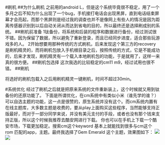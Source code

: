 #刷机
##为什么刷机
之前用的android L，但是这个系统毕竟很不稳定，用了一个多月之后不知为什么出现了一个bug，手机接打电话会出现黑屏，直到电话结束屏幕才会亮起，而那个黑屏则是经过我的调查也并不是像网上有些人的情况是因为距离传感器识别到以后自动关闭从而达到省电的目的，所以最终还是选择刷成别的系统。
##刷机前准备
1钛备份，将系统和后装的程序和数据进行备份，经过测试很不错。因为保留了数据，所以避免了重新登录，而且已经同步进度，适合那些玩游戏多的人。
2开始想要用那种传统的方式刷机，后来发现这个第三方的recovery是刷机精灵的，而将刷机包放入手机根目录之后，按照传统的方式，它是不能成功的，后来才发现，刷机精灵有一个载入本地刷机包的功能，于是就用了，这样一来真的很方便。
##刷机包选择
这次我选的比较稳定的cm11 m9，经过试用也很不错。
##刷机

将选好的刷机包载入之后用刷机精灵一键刷机，时间不超过30min。

#系统优化
经过了刷机之后就是把原来系统的文件重新装上，这个时候就又用到钛备份的还原功能了。
下面是所谓优化，在cm系统中有类似小米（谁先学的谁？）可以自选主题的功能，这一点是很赞的，原生系统并没有这个。而cm系统内置有在线主题库，大多数主题是收费的，要从play上面购买这些程序，当然能够支持正版最好，而对于一部分同学来说，并没有美元支付的手段，或者也没有那个钱来支持正版，所以这个时候我推荐去酷安网进行下载。
你也可以在手机上下载一个酷安市场，下载更加稳定。搜索cm这个keyword 基本上就能找到很多与cm这个rom 匹配的app，主题。最终我选择了Gem Emerald 这个主题，效果图如下：
![](https://lh5.ggpht.com/sBlhGSF5Y9lhwvHHGQ30j-z3oE6GPNUDlSKU4WHig7kPgGblHwXJwyEZAle7dmjgYg=h900)
![](http://www.pc6.com/up/2014-8/2014818165141.jpg)

